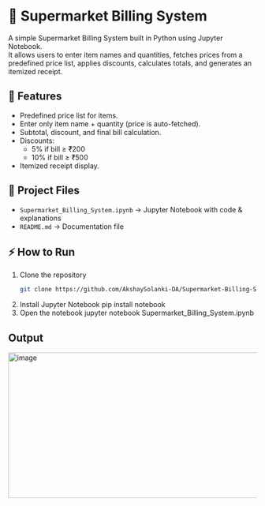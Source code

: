 
# 🛒 Supermarket Billing System

A simple Supermarket Billing System built in Python using Jupyter Notebook.  
It allows users to enter item names and quantities, fetches prices from a predefined price list, applies discounts, calculates totals, and generates an itemized receipt.

## 🚀 Features
- Predefined price list for items.
- Enter only item name + quantity (price is auto-fetched).
- Subtotal, discount, and final bill calculation.
- Discounts:
  - 5% if bill ≥ ₹200
  - 10% if bill ≥ ₹500
- Itemized receipt display.

## 📂 Project Files
- `Supermarket_Billing_System.ipynb` → Jupyter Notebook with code & explanations
- `README.md` → Documentation file

## ⚡ How to Run
1. Clone the repository  
   ```bash
   git clone https://github.com/AkshaySolanki-DA/Supermarket-Billing-System-Python.git
  2. Install Jupyter Notebook
     pip install notebook
3. Open the notebook
   jupyter notebook Supermarket_Billing_System.ipynb

 ## Output
<img width="545" height="295" alt="image" src="https://github.com/user-attachments/assets/bbafcd64-985a-459f-a9d1-d47d3c509ce0" />

